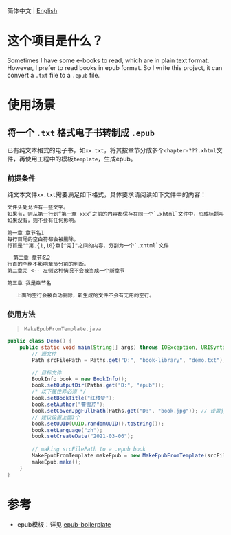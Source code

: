 简体中文 | [English](./README.md)

# 这个项目是什么？
Sometimes I have some e-books to read, which are in plain text format. However, I prefer to read books in epub format.
So I write this project, it can convert a `.txt` file to a `.epub` file.

# 使用场景

## 将一个 `.txt` 格式电子书转制成 `.epub`

已有纯文本格式的电子书，如`xx.txt`，将其按章节分成多个`chapter-???.xhtml`文件，再使用工程中的模板`template`，生成epub。
 
### 前提条件
纯文本文件`xx.txt`需要满足如下格式，具体要求请阅读如下文件中的内容：
```txt
文件头处允许有一些文字。
如果有，则从第一行到“第一章 xxx”之前的内容都保存在同一个`.xhtml`文件中，形成标题叫“引言”的章节。
如果没有，则不会有任何影响。

第一章 章节名1
每行首尾的空白符都会被删除。
行首是"^第.{1,10}章[^完]"之间的内容，分割为一个`.xhtml`文件

  第二章 章节名2
行首的空格不影响章节分割的判断。
第二章完 <-- 左侧这种情况不会被当成一个新章节

第三章 我是章节名

   上面的空行会被自动删除，新生成的文件不会有无用的空行。   
```

### 使用方法
> `MakeEpubFromTemplate.java`

```java
public class Demo() {
    public static void main(String[] args) throws IOException, URISyntaxException {
        // 源文件
        Path srcFilePath = Paths.get("D:", "book-library", "demo.txt");

        // 目标文件
        BookInfo book = new BookInfo();
        book.setOutputDir(Paths.get("D:", "epub"));
        /* 以下属性非必须 */
        book.setBookTitle("红楼梦");
        book.setAuthor("曹雪芹");
        book.setCoverJpgFullPath(Paths.get("D:", "book.jpg")); // 设置jpg格式的封面图
        // 建议设置上面3个
        book.setUUID(UUID.randomUUID().toString());
        book.setLanguage("zh");
        book.setCreateDate("2021-03-06");
        
        // making srcFilePath to a .epub book
        MakeEpubFromTemplate makeEpub = new MakeEpubFromTemplate(srcFilePath, book);
        makeEpub.make();
    }
}
```

# 参考
+ epub模板：详见 [epub-boilerplate](https://github.com/javierarce/epub-boilerplate.git)
